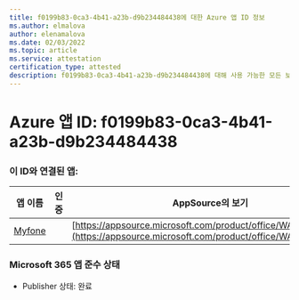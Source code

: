 ```yaml
---
title: f0199b83-0ca3-4b41-a23b-d9b234484438에 대한 Azure 앱 ID 정보
ms.author: elmalova
author: elenamalova
ms.date: 02/03/2022
ms.topic: article
ms.service: attestation
certification_type: attested
description: f0199b83-0ca3-4b41-a23b-d9b234484438에 대해 사용 가능한 모든 보안 및 규정 준수 정보입니다.
---
```

# <a name="azure-app-id-f0199b83-0ca3-4b41-a23b-d9b234484438"></a>Azure 앱 ID: f0199b83-0ca3-4b41-a23b-d9b234484438


### <a name="apps-associated-with-this-id"></a>이 ID와 연결된 앱:
| **앱 이름** | **인증** | **AppSource의 보기** |
|--------------|---------------|-----------------------|
| [Myfone](https://docs.microsoft.com/microsoft-365-app-certification/forward/WA200000716) |  | [https://appsource.microsoft.com/product/office/WA200000716](https://appsource.microsoft.com/product/office/WA200000716) |

### <a name="microsoft-365-app-compliance-status"></a>Microsoft 365 앱 준수 상태
- Publisher 상태: 완료
